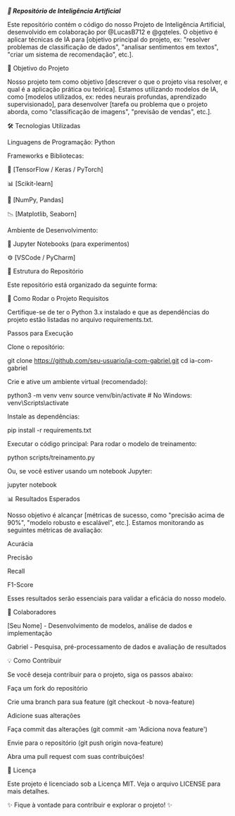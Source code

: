 ***🧠 Repositório de Inteligência Artificial***


Este repositório contém o código do nosso Projeto de Inteligência Artificial, desenvolvido em colaboração por @LucasB712 e @gqteles. O objetivo é aplicar técnicas de IA para [objetivo principal do projeto, ex: "resolver problemas de classificação de dados", "analisar sentimentos em textos", "criar um sistema de recomendação", etc.].

🎯 Objetivo do Projeto

Nosso projeto tem como objetivo [descrever o que o projeto visa resolver, e qual é a aplicação prática ou teórica]. Estamos utilizando modelos de IA, como [modelos utilizados, ex: redes neurais profundas, aprendizado supervisionado], para desenvolver [tarefa ou problema que o projeto aborda, como "classificação de imagens", "previsão de vendas", etc.].

🛠️ Tecnologias Utilizadas

Linguagens de Programação: Python

Frameworks e Bibliotecas:

🧠 [TensorFlow / Keras / PyTorch]

📊 [Scikit-learn]

🔢 [NumPy, Pandas]

📉 [Matplotlib, Seaborn]

Ambiente de Desenvolvimento:

📝 Jupyter Notebooks (para experimentos)

⚙️ [VSCode / PyCharm]

📂 Estrutura do Repositório

Este repositório está organizado da seguinte forma:

🚀 Como Rodar o Projeto
Requisitos

Certifique-se de ter o Python 3.x instalado e que as dependências do projeto estão listadas no arquivo requirements.txt.

Passos para Execução

Clone o repositório:

git clone https://github.com/seu-usuario/ia-com-gabriel.git
cd ia-com-gabriel


Crie e ative um ambiente virtual (recomendado):

python3 -m venv venv
source venv/bin/activate  # No Windows: venv\Scripts\activate


Instale as dependências:

pip install -r requirements.txt


Executar o código principal:
Para rodar o modelo de treinamento:

python scripts/treinamento.py


Ou, se você estiver usando um notebook Jupyter:

jupyter notebook

📊 Resultados Esperados

Nosso objetivo é alcançar [métricas de sucesso, como "precisão acima de 90%", "modelo robusto e escalável", etc.]. Estamos monitorando as seguintes métricas de avaliação:

Acurácia

Precisão

Recall

F1-Score

Esses resultados serão essenciais para validar a eficácia do nosso modelo.

🤝 Colaboradores

[Seu Nome] - Desenvolvimento de modelos, análise de dados e implementação

Gabriel - Pesquisa, pré-processamento de dados e avaliação de resultados

💡 Como Contribuir

Se você deseja contribuir para o projeto, siga os passos abaixo:

Faça um fork do repositório

Crie uma branch para sua feature (git checkout -b nova-feature)

Adicione suas alterações

Faça commit das alterações (git commit -am 'Adiciona nova feature')

Envie para o repositório (git push origin nova-feature)

Abra uma pull request com suas contribuições!

📄 Licença

Este projeto é licenciado sob a Licença MIT. Veja o arquivo LICENSE
 para mais detalhes.

✨ Fique à vontade para contribuir e explorar o projeto! ✨
